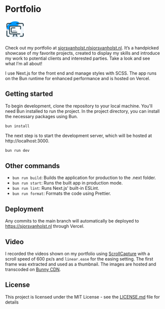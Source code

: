 # Portfolio

<img
  src="https://raw.githubusercontent.com/Schotsl/Portfolio/main/public/favicon-600x600.png"
  width="64"
  height="64"
/>

Check out my portfolio at [sjorsvanholst.nlsjorsvanholst.nl](https://sjorsvanholst.nl). It’s a handpicked showcase of my favorite projects, created to display my skills and introduce my work to potential clients and interested parties. Take a look and see what I’m all about!

I use Next.js for the front end and manage styles with SCSS. The app runs on the Bun runtime for enhanced performance and is hosted on Vercel.

## Getting started

To begin development, clone the repository to your local machine. You'll need Bun installed to run the project. In the project directory, you can install the necessary packages using Bun.

```bash
bun install
```

The next step is to start the development server, which will be hosted at http://localhost:3000.

```bash
bun run dev
```

## Other commands

- `bun run build`: Builds the application for production to the .next folder.
- `bun run start`: Runs the built app in production mode.
- `bun run lint`: Runs Next.js' built-in ESLint.
- `bun run format`: Formats the code using Prettier.

## Deployment

Any commits to the main branch will automatically be deployed to https://sjorsvanholst.nl through Vercel.

## Video

I recorded the videos shown on my portfolio using [ScrollCapture](https://chromewebstore.google.com/detail/scroll-capture/egmhoeaacclmanaimofoooiamhpkimkk) with a scroll speed of 600 px/s and `linear.ease` for the easing setting. The first frame was extracted and used as a thumbnail. The images are hosted and transcoded on [Bunny CDN](https://bunny.net).

## License

This project is licensed under the MIT License - see the
[LICENSE.md](LICENSE.md) file for details
